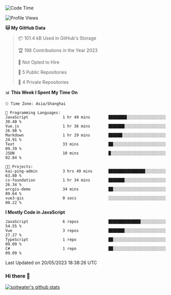 <!--START_SECTION:waka-->
![Code Time](http://img.shields.io/badge/Code%20Time-2%2C016%20hrs%2015%20mins-blue)

![Profile Views](http://img.shields.io/badge/Profile%20Views-42-blue)

**🐱 My GitHub Data** 

> 📦 101.4 kB Used in GitHub's Storage 
 > 
> 🏆 198 Contributions in the Year 2023
 > 
> 🚫 Not Opted to Hire
 > 
> 📜 5 Public Repositories 
 > 
> 🔑 4 Private Repositories 
 > 
📊 **This Week I Spent My Time On** 

```text
🕑︎ Time Zone: Asia/Shanghai

💬 Programming Languages: 
JavaScript               1 hr 49 mins        ████████░░░░░░░░░░░░░░░░░   30.40 % 
Vue.js                   1 hr 36 mins        ███████░░░░░░░░░░░░░░░░░░   26.98 % 
Markdown                 1 hr 29 mins        ██████░░░░░░░░░░░░░░░░░░░   24.91 % 
Text                     33 mins             ██░░░░░░░░░░░░░░░░░░░░░░░   09.39 % 
JSON                     10 mins             █░░░░░░░░░░░░░░░░░░░░░░░░   02.84 % 

🐱‍💻 Projects: 
kai-ping-admin           3 hrs 49 mins       ████████████████░░░░░░░░░   63.80 % 
cs-foundation            1 hr 34 mins        ███████░░░░░░░░░░░░░░░░░░   26.34 % 
arcgis-demo              34 mins             ██░░░░░░░░░░░░░░░░░░░░░░░   09.64 % 
vue3-gis                 0 secs              ░░░░░░░░░░░░░░░░░░░░░░░░░   00.22 % 
```

**I Mostly Code in JavaScript** 

```text
JavaScript               6 repos             ██████████████░░░░░░░░░░░   54.55 % 
Vue                      3 repos             ███████░░░░░░░░░░░░░░░░░░   27.27 % 
TypeScript               1 repo              ██░░░░░░░░░░░░░░░░░░░░░░░   09.09 % 
C#                       1 repo              ██░░░░░░░░░░░░░░░░░░░░░░░   09.09 % 
```




 Last Updated on 20/05/2023 18:38:26 UTC
<!--END_SECTION:waka-->

### Hi there 👋
[![soitwater's github stats](https://github-readme-stats.vercel.app/api?username=soitwater)](https://github.com/soitwater/github-readme-stats)
